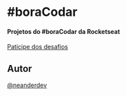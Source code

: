 
# #boraCodar

#### Projetos do #boraCodar da Rocketseat

[Paticipe dos desafios](https://boracodar.dev/)


## Autor

[@neanderdev](https://www.linkedin.com/in/neander-de-souza-faria-3a93961a7/)
